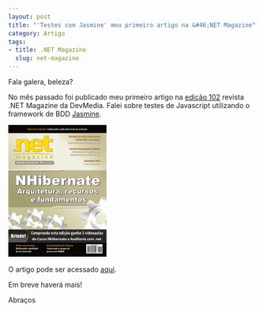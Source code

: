 ```yaml
--- 
layout: post
title: "'Testes com Jasmine' meu primeiro artigo na &#46;NET Magazine"
category: Artigo
tags: 
- title: .NET Magazine
  slug: net-magazine
---
```

Fala galera, beleza?  

No mês passado foi publicado meu primeiro artigo na [edição 102][edicao102] revista .NET Magazine da DevMedia. Falei sobre testes de Javascript utilizando o framework de BDD [Jasmine][jasmine].

<img src="/posts_images/28-02-net-magazine.png" class="post_img" />   

O artigo pode ser acessado [aqui][artigo].  

Em breve haverá mais!  

Abraços

[edicao102]: http://www.devmedia.com.br/revista-net-magazine-102/26978
[jasmine]: http://pivotal.github.com/jasmine/
[artigo]: http://www.devmedia.com.br/testes-com-jasmine-melhore-a-qualidade-do-javascript-revista-net-magazine-102/26957